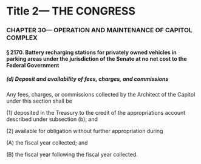 
# Title 2— THE CONGRESS
### CHAPTER 30— OPERATION AND MAINTENANCE OF CAPITOL COMPLEX
#### § 2170. Battery recharging stations for privately owned vehicles in parking areas under the jurisdiction of the Senate at no net cost to the Federal Government
##### (d) Deposit and availability of fees, charges, and commissions

Any fees, charges, or commissions collected by the Architect of the Capitol under this section shall be

(1) deposited in the Treasury to the credit of the appropriations account described under subsection (b); and

(2) available for obligation without further appropriation during

(A) the fiscal year collected; and

(B) the fiscal year following the fiscal year collected.
